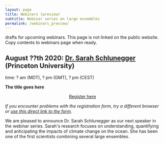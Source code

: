 ```yaml
---
layout: page
title: Webinars (preview)
subtitle: Webinar series on large ensembles
permalink: /webinars_preview/
---
```


drafts for upcoming webinars. This page is not linked on the public website. Copy contents to webinars page when ready.


## August ??th 2020: [Dr. Sarah Schlunegger](https://www.sarahschlunegger.com) (Princeton University)
time: ? am (MDT), ? pm (GMT), ? pm (CEST)

**The title goes here**

<div style="text-align:center;">
<a class="btn btn-success" href="https://large-ensemble.github.io/webinars/registration3">Register here</a>
</div>

*If you encounter problems with the registration form, try a different browser or [use this direct link to the form](https://forms.gle/donM2cnumjLBqvKb7).*

We are pleased to announce Dr. Sarah Schlunegger as our next speaker in the webinar series. Sarah's research focuses on understanding, quantifying and anticipating the impacts of climate change on the ocean. She has been one of the first scientists combining several large ensembles.


<br>



